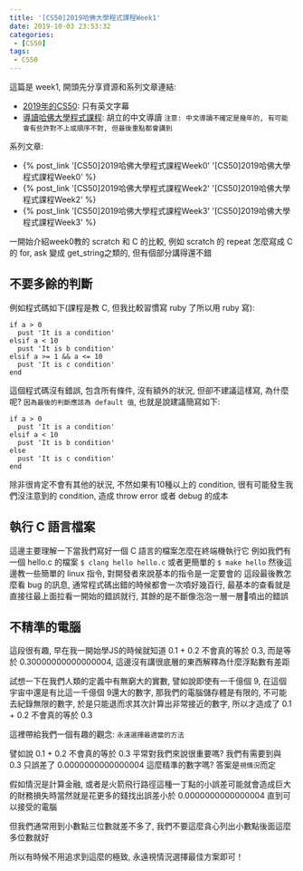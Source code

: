 ```yaml
---
title: '[CS50]2019哈佛大學程式課程Week1'
date: 2019-10-03 23:53:32
categories:
 - [CS50]
tags:
 - CS50
---
```

這篇是 week1, 開頭先分享資源和系列文章連結:

- [2019年的CS50](https://sihhanwang.github.io/2019/04/09/hexo-tutorial/): 只有英文字幕
- [導讀哈佛大學程式課程](https://www.lidemy.com/courses/192307/lectures/3062865): 胡立的中文導讀
`注意: 中文導讀不確定是幾年的, 有可能會有些許對不上或順序不對, 但最後重點都會講到`

系列文章:
- {% post_link '[CS50]2019哈佛大學程式課程Week0' '[CS50]2019哈佛大學程式課程Week0' %}
- {% post_link '[CS50]2019哈佛大學程式課程Week2' '[CS50]2019哈佛大學程式課程Week2' %}
- {% post_link '[CS50]2019哈佛大學程式課程Week3' '[CS50]2019哈佛大學程式課程Week3' %}

一開始介紹week0教的 scratch 和 C 的比較, 例如 scratch 的 repeat 怎麼寫成 C 的 for, ask 變成 get_string之類的, 但有個部分講得還不錯

## 不要多餘的判斷

例如程式碼如下(課程是教 C, 但我比較習慣寫 ruby 了所以用 ruby 寫):
```
if a > 0
  pust 'It is a condition'
elsif a < 10
  pust 'It is b condition'
elsif a >= 1 && a <= 10
  pust 'It is c condition'
end
```
這個程式碼沒有錯誤, 包含所有條件, 沒有額外的狀況, 但卻不建議這樣寫, 為什麼呢?
`因為最後的判斷應該為 default 值`, 也就是說建議簡寫如下:
```
if a > 0
  pust 'It is a condition'
elsif a < 10
  pust 'It is b condition'
else
  pust 'It is c condition'
end
```
除非很肯定不會有其他的狀況, 不然如果有10種以上的 condition, 很有可能發生我們沒注意到的 condition, 造成 throw error 或者 debug 的成本

## 執行 C 語言檔案

這邊主要理解一下當我們寫好一個 C 語言的檔案怎麼在終端機執行它
例如我們有一個 hello.c 的檔案
`$ clang hello hello.c`
或者更簡單的
`$ make hello`
然後這邊教一些簡單的 linux 指令, 對開發者來說基本的指令是一定要會的
這段最後教怎麼看 bug 的訊息, 通常程式碼出錯的時候都會一次噴好幾百行, 最基本的查看就是直接往最上面拉看一開始的錯誤就行, 其餘的是不斷像泡泡一層一層噴出的錯誤

## 不精準的電腦

這段很有趣, 早在我一開始學JS的時候就知道 0.1 + 0.2 不會真的等於 0.3, 而是等於 0.30000000000000004, 這邊沒有講很底層的東西解釋為什麼浮點數有差距

試想一下在我們人類的定義中有無窮大的實數, 譬如說即使有一千億個 9, 在這個宇宙中還是有比這一千億個 9還大的數字, 那我們的電腦儲存體是有限的, 不可能去紀錄無限的數字, 於是只能退而求其次計算出非常接近的數字, 所以才造成了 0.1 + 0.2 不會真的等於 0.3

這裡帶給我們一個有趣的觀念:
`永遠選擇最適當的方法`

譬如說 0.1 + 0.2 不會真的等於 0.3 平常對我們來說很重要嗎?
我們有需要到與 0.3 只誤差了 0.0000000000000004 這麼精準的數字嗎?
答案是`視情況`而定

假如情況是計算金融, 或者是火箭飛行路徑這種一丁點的小誤差可能就會造成巨大的財務損失時當然就是花更多的錢找出誤差小於 0.0000000000000004 直到可以接受的電腦

但我們通常用到小數點三位數就差不多了, 我們不要這麼貪心列出小數點後面這麼多位數就好

所以有時候不用追求到這麼的極致, 永遠視情況選擇最佳方案即可！
